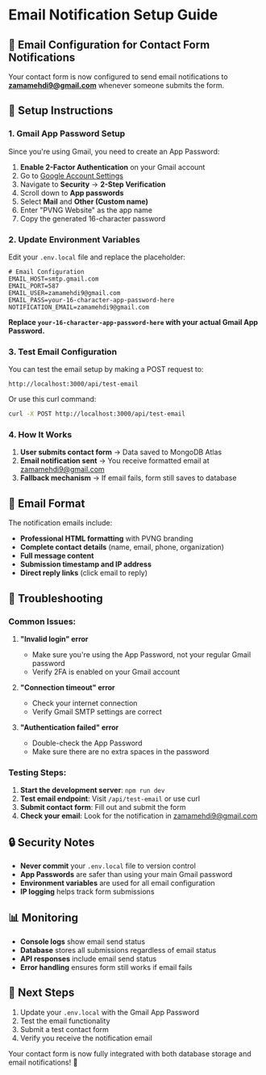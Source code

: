# Email Notification Setup Guide

## 📧 Email Configuration for Contact Form Notifications

Your contact form is now configured to send email notifications to **zamamehdi9@gmail.com** whenever someone submits the form.

## 🔧 Setup Instructions

### 1. Gmail App Password Setup

Since you're using Gmail, you need to create an App Password:

1. **Enable 2-Factor Authentication** on your Gmail account
2. Go to [Google Account Settings](https://myaccount.google.com/)
3. Navigate to **Security** → **2-Step Verification**
4. Scroll down to **App passwords**
5. Select **Mail** and **Other (Custom name)**
6. Enter "PVNG Website" as the app name
7. Copy the generated 16-character password

### 2. Update Environment Variables

Edit your `.env.local` file and replace the placeholder:

```env
# Email Configuration
EMAIL_HOST=smtp.gmail.com
EMAIL_PORT=587
EMAIL_USER=zamamehdi9@gmail.com
EMAIL_PASS=your-16-character-app-password-here
NOTIFICATION_EMAIL=zamamehdi9@gmail.com
```

**Replace `your-16-character-app-password-here` with your actual Gmail App Password.**

### 3. Test Email Configuration

You can test the email setup by making a POST request to:
```
http://localhost:3000/api/test-email
```

Or use this curl command:
```bash
curl -X POST http://localhost:3000/api/test-email
```

### 4. How It Works

1. **User submits contact form** → Data saved to MongoDB Atlas
2. **Email notification sent** → You receive formatted email at zamamehdi9@gmail.com
3. **Fallback mechanism** → If email fails, form still saves to database

## 📨 Email Format

The notification emails include:
- **Professional HTML formatting** with PVNG branding
- **Complete contact details** (name, email, phone, organization)
- **Full message content**
- **Submission timestamp and IP address**
- **Direct reply links** (click email to reply)

## 🚨 Troubleshooting

### Common Issues:

1. **"Invalid login" error**
   - Make sure you're using the App Password, not your regular Gmail password
   - Verify 2FA is enabled on your Gmail account

2. **"Connection timeout" error**
   - Check your internet connection
   - Verify Gmail SMTP settings are correct

3. **"Authentication failed" error**
   - Double-check the App Password
   - Make sure there are no extra spaces in the password

### Testing Steps:

1. **Start the development server**: `npm run dev`
2. **Test email endpoint**: Visit `/api/test-email` or use curl
3. **Submit contact form**: Fill out and submit the form
4. **Check your email**: Look for the notification in zamamehdi9@gmail.com

## 🔒 Security Notes

- **Never commit** your `.env.local` file to version control
- **App Passwords** are safer than using your main Gmail password
- **Environment variables** are used for all email configuration
- **IP logging** helps track form submissions

## 📊 Monitoring

- **Console logs** show email send status
- **Database** stores all submissions regardless of email status
- **API responses** include email send status
- **Error handling** ensures form still works if email fails

## 🎯 Next Steps

1. Update your `.env.local` with the Gmail App Password
2. Test the email functionality
3. Submit a test contact form
4. Verify you receive the notification email

Your contact form is now fully integrated with both database storage and email notifications! 🎉

